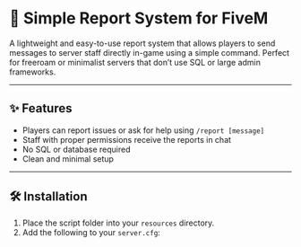 # 📝 Simple Report System for FiveM

A lightweight and easy-to-use report system that allows players to send messages to server staff directly in-game using a simple command. Perfect for freeroam or minimalist servers that don’t use SQL or large admin frameworks.

---

## ✨ Features

- Players can report issues or ask for help using `/report [message]`
- Staff with proper permissions receive the reports in chat
- No SQL or database required
- Clean and minimal setup

---

## 🛠️ Installation

1. Place the script folder into your `resources` directory.
2. Add the following to your `server.cfg`:

